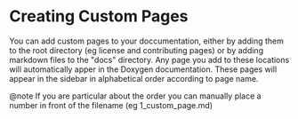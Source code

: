 # Creating Custom Pages

You can add custom pages to your doccumentation, either by adding them to the root directory (eg license and contributing pages) or by adding markdown files to the "docs" directory.   Any page you add to these locations will automatically apper in the Doxygen documentation.  These pages will appear in the sidebar in alphabetical order according to page name.  

@note If you are particular about the order you can manually place a number in front of the filename (eg 1_custom_page.md)
